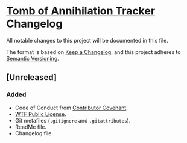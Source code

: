 # [Tomb of Annihilation Tracker](https://github.com/Nereare/toa) Changelog

All notable changes to this project will be documented in this file.

The format is based on [Keep a Changelog](https://keepachangelog.com/en/1.0.0/),
and this project adheres to [Semantic Versioning](https://semver.org/spec/v2.0.0.html).

## [Unreleased]

### Added
- Code of Conduct from [Contributor Covenant](https://www.contributor-covenant.org/).
- [WTF Public License](LICENSE.md).
- Git metafiles (`.gitignore` and `.gitattributes`).
- ReadMe file.
- Changelog file.

